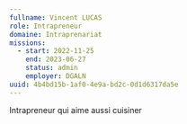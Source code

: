 ```yaml
---
fullname: Vincent LUCAS
role: Intrapreneur
domaine: Intraprenariat
missions:
  - start: 2022-11-25
    end: 2023-06-27
    status: admin
    employer: DGALN
uuid: 4b4bd15b-1af0-4e9a-bd2c-0d1d6317da5e
---
```

Intrapreneur qui aime aussi cuisiner